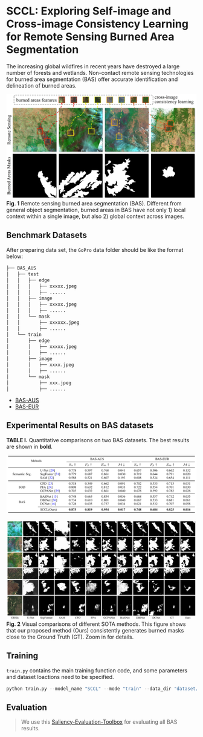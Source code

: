 # SCCL: Exploring Self-image and Cross-image Consistency Learning for Remote Sensing Burned Area Segmentation
The increasing global wildfires in recent years have destroyed a large number of forests and wetlands. Non-contact remote sensing technologies for burned area segmentation (BAS) offer accurate identification and delineation of burned areas.

![image](./figs/baV2.jpg)  
**Fig. 1** Remote sensing burned area segmentation (BAS).
Different from general object segmentation, burned areas in BAS have not only 1) local context within a single image, but also 2) global context across images.
  
## Benchmark Datasets
After preparing data set, the ```GoPro``` data folder should be like the format below:
```
├── BAS_AUS
│   ├── test
│   │   ├── edge
│   │   │   ├── xxxxx.jpeg
│   │   │   ├── ......
│   │   ├── image
│   │   │   ├── xxxxx.jpeg
│   │   │   ├── ......
│   │   └── mask
│   │       ├── xxxxxx.jpeg
│   │       ├── ......
│   └── train
│       ├── edge
│       │   ├── xxxxx.jpeg
│       │   ├── ......
│       ├── image
│       │   ├── xxxx.jpeg
│       │   ├── ......
│       └── mask
│           ├── xxx.jpeg
│           ├── ......
```
- [BAS-AUS](https://pan.baidu.com/s/1W_sJp-El8KU2Fzogqs98fA) 
- [BAS-EUR](https://pan.baidu.com/s/1W_sJp-El8KU2Fzogqs98fA) 

## Experimental Results on BAS datasets

**TABLE I.** Quantitative comparisons on two BAS datasets. The best results are shown in **bold**.

![image](./figs/sota.png)  



![image](./figs/res.png)
**Fig. 2** Visual comparisons of different SOTA methods.
		This figure shows that our proposed method (Ours) consistently generates burned masks close to the Ground Truth (GT).
		Zoom in for details.
## Training
```train.py``` contains the main training function code, and some parameters and dataset loactions need to be specified.
```python
python train.py --model_name "SCCL" --mode "train" --data_dir "dataset/BAS-AUS" 
```


## Evaluation
> We use this [Saliency-Evaluation-Toolbox](https://github.com/jiwei0921/Saliency-Evaluation-Toolbox) for evaluating all BAS results.
